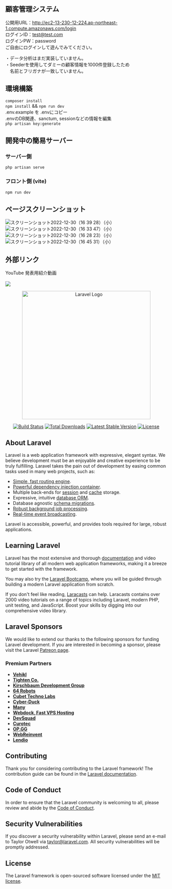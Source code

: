 ## 顧客管理システム
公開用URL：http://ec2-13-230-12-224.ap-northeast-1.compute.amazonaws.com/login<br>
ログインID：test@test.com<br>
ログインPW：password<br>
ご自由にログインして遊んでみてください。<br>

・データ分析はまだ実装していません。<br>
・Seederを使用してダミーの顧客情報を1000件登録したため<br>
　名前とフリガナが一致していません。<br>

## 環境構築
`composer install`<br>
`npm install` && `npm run dev`<br>
.env.example を .envにコピー<br>
.envのDB関連、sanctum, sessionなどの情報を編集<br>
`php artisan key:generate`<br>

## 開発中の簡易サーバー
### サーバー側<br>
`php artisan serve`<br>
### フロント側 (vite)<br>
`npm run dev`<br>

## ページスクリーンショット
![スクリーンショット2022-12-30（16 39 28）（小）](https://user-images.githubusercontent.com/95268598/210046345-53d833d6-4d45-4f0b-a0ad-a51bd5e33759.jpeg)
![スクリーンショット2022-12-30（16 33 47）（小）](https://user-images.githubusercontent.com/95268598/210045887-7ce6f04b-6780-4e66-9db8-6974f3ce930f.jpeg)
![スクリーンショット2022-12-30（16 28 23）（小）](https://user-images.githubusercontent.com/95268598/210045685-70b06d11-d836-4467-9e94-f87e07331d14.jpeg)
![スクリーンショット2022-12-30（16 45 31）（小）](https://user-images.githubusercontent.com/95268598/210046834-c473b3a4-84b5-49ad-8c65-30128102020b.jpeg)

## 外部リンク
YouTube 発表用紹介動画<br><br>
[![](https://img.youtube.com/vi/Q2AjwtY5IEY/0.jpg)](https://www.youtube.com/watch?v=Q2AjwtY5IEY)

<p align="center"><a href="https://laravel.com" target="_blank"><img src="https://raw.githubusercontent.com/laravel/art/master/logo-lockup/5%20SVG/2%20CMYK/1%20Full%20Color/laravel-logolockup-cmyk-red.svg" width="400" alt="Laravel Logo"></a></p>

<p align="center">
<a href="https://travis-ci.org/laravel/framework"><img src="https://travis-ci.org/laravel/framework.svg" alt="Build Status"></a>
<a href="https://packagist.org/packages/laravel/framework"><img src="https://img.shields.io/packagist/dt/laravel/framework" alt="Total Downloads"></a>
<a href="https://packagist.org/packages/laravel/framework"><img src="https://img.shields.io/packagist/v/laravel/framework" alt="Latest Stable Version"></a>
<a href="https://packagist.org/packages/laravel/framework"><img src="https://img.shields.io/packagist/l/laravel/framework" alt="License"></a>
</p>

## About Laravel

Laravel is a web application framework with expressive, elegant syntax. We believe development must be an enjoyable and creative experience to be truly fulfilling. Laravel takes the pain out of development by easing common tasks used in many web projects, such as:

- [Simple, fast routing engine](https://laravel.com/docs/routing).
- [Powerful dependency injection container](https://laravel.com/docs/container).
- Multiple back-ends for [session](https://laravel.com/docs/session) and [cache](https://laravel.com/docs/cache) storage.
- Expressive, intuitive [database ORM](https://laravel.com/docs/eloquent).
- Database agnostic [schema migrations](https://laravel.com/docs/migrations).
- [Robust background job processing](https://laravel.com/docs/queues).
- [Real-time event broadcasting](https://laravel.com/docs/broadcasting).

Laravel is accessible, powerful, and provides tools required for large, robust applications.

## Learning Laravel

Laravel has the most extensive and thorough [documentation](https://laravel.com/docs) and video tutorial library of all modern web application frameworks, making it a breeze to get started with the framework.

You may also try the [Laravel Bootcamp](https://bootcamp.laravel.com), where you will be guided through building a modern Laravel application from scratch.

If you don't feel like reading, [Laracasts](https://laracasts.com) can help. Laracasts contains over 2000 video tutorials on a range of topics including Laravel, modern PHP, unit testing, and JavaScript. Boost your skills by digging into our comprehensive video library.

## Laravel Sponsors

We would like to extend our thanks to the following sponsors for funding Laravel development. If you are interested in becoming a sponsor, please visit the Laravel [Patreon page](https://patreon.com/taylorotwell).

### Premium Partners

- **[Vehikl](https://vehikl.com/)**
- **[Tighten Co.](https://tighten.co)**
- **[Kirschbaum Development Group](https://kirschbaumdevelopment.com)**
- **[64 Robots](https://64robots.com)**
- **[Cubet Techno Labs](https://cubettech.com)**
- **[Cyber-Duck](https://cyber-duck.co.uk)**
- **[Many](https://www.many.co.uk)**
- **[Webdock, Fast VPS Hosting](https://www.webdock.io/en)**
- **[DevSquad](https://devsquad.com)**
- **[Curotec](https://www.curotec.com/services/technologies/laravel/)**
- **[OP.GG](https://op.gg)**
- **[WebReinvent](https://webreinvent.com/?utm_source=laravel&utm_medium=github&utm_campaign=patreon-sponsors)**
- **[Lendio](https://lendio.com)**

## Contributing

Thank you for considering contributing to the Laravel framework! The contribution guide can be found in the [Laravel documentation](https://laravel.com/docs/contributions).

## Code of Conduct

In order to ensure that the Laravel community is welcoming to all, please review and abide by the [Code of Conduct](https://laravel.com/docs/contributions#code-of-conduct).

## Security Vulnerabilities

If you discover a security vulnerability within Laravel, please send an e-mail to Taylor Otwell via [taylor@laravel.com](mailto:taylor@laravel.com). All security vulnerabilities will be promptly addressed.

## License

The Laravel framework is open-sourced software licensed under the [MIT license](https://opensource.org/licenses/MIT).
